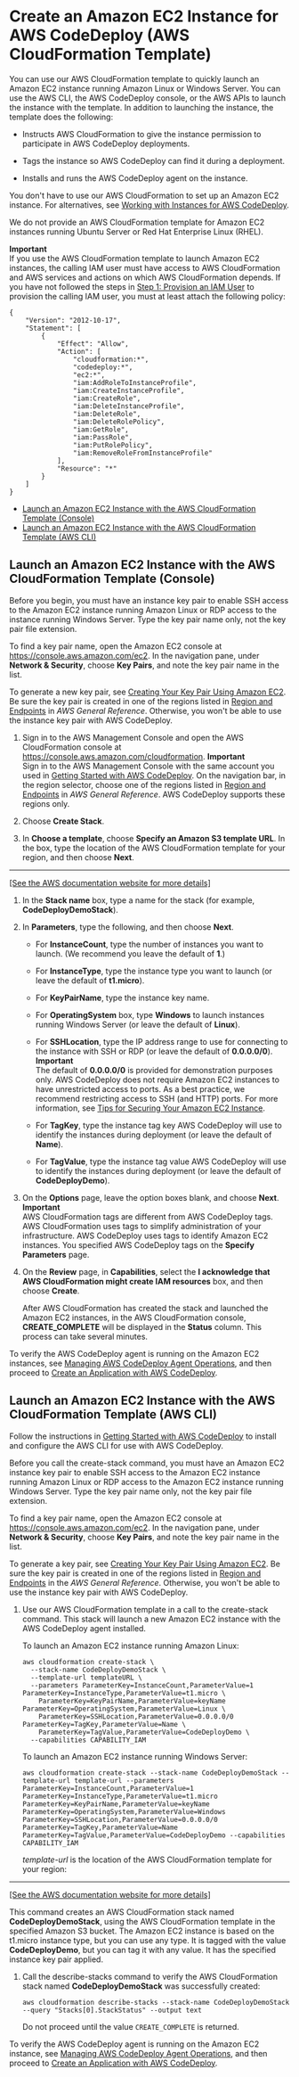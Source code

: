 # Create an Amazon EC2 Instance for AWS CodeDeploy \(AWS CloudFormation Template\)<a name="instances-ec2-create-cloudformation-template"></a>

You can use our AWS CloudFormation template to quickly launch an Amazon EC2 instance running Amazon Linux or Windows Server\. You can use the AWS CLI, the AWS CodeDeploy console, or the AWS APIs to launch the instance with the template\. In addition to launching the instance, the template does the following:

+ Instructs AWS CloudFormation to give the instance permission to participate in AWS CodeDeploy deployments\.

+ Tags the instance so AWS CodeDeploy can find it during a deployment\.

+ Installs and runs the AWS CodeDeploy agent on the instance\.

You don't have to use our AWS CloudFormation to set up an Amazon EC2 instance\. For alternatives, see [Working with Instances for AWS CodeDeploy](instances.md)\.

We do not provide an AWS CloudFormation template for Amazon EC2 instances running Ubuntu Server or Red Hat Enterprise Linux \(RHEL\)\.

**Important**  
If you use the AWS CloudFormation template to launch Amazon EC2 instances, the calling IAM user must have access to AWS CloudFormation and AWS services and actions on which AWS CloudFormation depends\. If you have not followed the steps in [Step 1: Provision an IAM User](getting-started-provision-user.md) to provision the calling IAM user, you must at least attach the following policy:  

```
{
    "Version": "2012-10-17",
    "Statement": [
        {
            "Effect": "Allow",
            "Action": [
                "cloudformation:*",
                "codedeploy:*",
                "ec2:*",
                "iam:AddRoleToInstanceProfile",
                "iam:CreateInstanceProfile",
                "iam:CreateRole",
                "iam:DeleteInstanceProfile",
                "iam:DeleteRole",
                "iam:DeleteRolePolicy",
                "iam:GetRole",
                "iam:PassRole",
                "iam:PutRolePolicy",
                "iam:RemoveRoleFromInstanceProfile"
            ],
            "Resource": "*"
        }
    ]
}
```


+ [Launch an Amazon EC2 Instance with the AWS CloudFormation Template \(Console\)](#instances-ec2-create-cloudformation-template-console)
+ [Launch an Amazon EC2 Instance with the AWS CloudFormation Template \(AWS CLI\)](#instances-ec2-create-cloudformation-template-cli)

## Launch an Amazon EC2 Instance with the AWS CloudFormation Template \(Console\)<a name="instances-ec2-create-cloudformation-template-console"></a>

Before you begin, you must have an instance key pair to enable SSH access to the Amazon EC2 instance running Amazon Linux or RDP access to the instance running Windows Server\. Type the key pair name only, not the key pair file extension\. 

To find a key pair name, open the Amazon EC2 console at [https://console\.aws\.amazon\.com/ec2](https://console.aws.amazon.com/ec2)\. In the navigation pane, under **Network & Security**, choose **Key Pairs**, and note the key pair name in the list\. 

To generate a new key pair, see [Creating Your Key Pair Using Amazon EC2](http://docs.aws.amazon.com/AWSEC2/latest/UserGuide/ec2-key-pairs.html#having-ec2-create-your-key-pair)\. Be sure the key pair is created in one of the regions listed in [Region and Endpoints](http://docs.aws.amazon.com/general/latest/gr/rande.html#codedeploy_region) in *AWS General Reference*\. Otherwise, you won't be able to use the instance key pair with AWS CodeDeploy\.

1. Sign in to the AWS Management Console and open the AWS CloudFormation console at [https://console\.aws\.amazon\.com/cloudformation](https://console.aws.amazon.com/cloudformation/)\.
**Important**  
Sign in to the AWS Management Console with the same account you used in [Getting Started with AWS CodeDeploy](getting-started-codedeploy.md)\. On the navigation bar, in the region selector, choose one of the regions listed in [Region and Endpoints](http://docs.aws.amazon.com/general/latest/gr/rande.html#codedeploy_region) in *AWS General Reference*\. AWS CodeDeploy supports these regions only\.

1. Choose **Create Stack**\.

1. In **Choose a template**, choose **Specify an Amazon S3 template URL**\. In the box, type the location of the AWS CloudFormation template for your region, and then choose **Next**\.  
****    
[\[See the AWS documentation website for more details\]](http://docs.aws.amazon.com/codedeploy/latest/userguide/instances-ec2-create-cloudformation-template.html)

1. In the **Stack name** box, type a name for the stack \(for example, **CodeDeployDemoStack**\)\.

1. In **Parameters**, type the following, and then choose **Next**\.

   + For **InstanceCount**, type the number of instances you want to launch\. \(We recommend you leave the default of **1**\.\)

   + For **InstanceType**, type the instance type you want to launch \(or leave the default of **t1\.micro**\)\.

   + For **KeyPairName**, type the instance key name\.

   + For **OperatingSystem** box, type **Windows** to launch instances running Windows Server \(or leave the default of **Linux**\)\.

   + For **SSHLocation**, type the IP address range to use for connecting to the instance with SSH or RDP \(or leave the default of **0\.0\.0\.0/0**\)\.
**Important**  
The default of **0\.0\.0\.0/0** is provided for demonstration purposes only\. AWS CodeDeploy does not require Amazon EC2 instances to have unrestricted access to ports\. As a best practice, we recommend restricting access to SSH \(and HTTP\) ports\. For more information, see [Tips for Securing Your Amazon EC2 Instance](https://aws.amazon.com/articles/1233)\.

   + For **TagKey**, type the instance tag key AWS CodeDeploy will use to identify the instances during deployment \(or leave the default of **Name**\)\.

   + For **TagValue**, type the instance tag value AWS CodeDeploy will use to identify the instances during deployment \(or leave the default of **CodeDeployDemo**\)\.

1. On the **Options** page, leave the option boxes blank, and choose **Next**\.
**Important**  
AWS CloudFormation tags are different from AWS CodeDeploy tags\. AWS CloudFormation uses tags to simplify administration of your infrastructure\. AWS CodeDeploy uses tags to identify Amazon EC2 instances\. You specified AWS CodeDeploy tags on the **Specify Parameters** page\.

1. On the **Review** page, in **Capabilities**, select the **I acknowledge that AWS CloudFormation might create IAM resources** box, and then choose **Create**\.

   After AWS CloudFormation has created the stack and launched the Amazon EC2 instances, in the AWS CloudFormation console, **CREATE\_COMPLETE** will be displayed in the **Status** column\. This process can take several minutes\.

To verify the AWS CodeDeploy agent is running on the Amazon EC2 instances, see [Managing AWS CodeDeploy Agent Operations](codedeploy-agent-operations.md), and then proceed to [Create an Application with AWS CodeDeploy](applications-create.md)\.

## Launch an Amazon EC2 Instance with the AWS CloudFormation Template \(AWS CLI\)<a name="instances-ec2-create-cloudformation-template-cli"></a>

Follow the instructions in [Getting Started with AWS CodeDeploy](getting-started-codedeploy.md) to install and configure the AWS CLI for use with AWS CodeDeploy\. 

Before you call the create\-stack command, you must have an Amazon EC2 instance key pair to enable SSH access to the Amazon EC2 instance running Amazon Linux or RDP access to the Amazon EC2 instance running Windows Server\. Type the key pair name only, not the key pair file extension\. 

To find a key pair name, open the Amazon EC2 console at [https://console\.aws\.amazon\.com/ec2](https://console.aws.amazon.com/ec2)\. In the navigation pane, under **Network & Security**, choose **Key Pairs**, and note the key pair name in the list\. 

To generate a key pair, see [Creating Your Key Pair Using Amazon EC2](http://docs.aws.amazon.com/AWSEC2/latest/UserGuide/ec2-key-pairs.html#having-ec2-create-your-key-pair)\. Be sure the key pair is created in one of the regions listed in [Region and Endpoints](http://docs.aws.amazon.com/general/latest/gr/rande.html#codedeploy_region) in the *AWS General Reference*\. Otherwise, you won't be able to use the instance key pair with AWS CodeDeploy\.

1. Use our AWS CloudFormation template in a call to the create\-stack command\. This stack will launch a new Amazon EC2 instance with the AWS CodeDeploy agent installed\.

   To launch an Amazon EC2 instance running Amazon Linux:

   ```
   aws cloudformation create-stack \
     --stack-name CodeDeployDemoStack \
     --template-url templateURL \
     --parameters ParameterKey=InstanceCount,ParameterValue=1 ParameterKey=InstanceType,ParameterValue=t1.micro \
       ParameterKey=KeyPairName,ParameterValue=keyName ParameterKey=OperatingSystem,ParameterValue=Linux \
       ParameterKey=SSHLocation,ParameterValue=0.0.0.0/0 ParameterKey=TagKey,ParameterValue=Name \
       ParameterKey=TagValue,ParameterValue=CodeDeployDemo \
     --capabilities CAPABILITY_IAM
   ```

   To launch an Amazon EC2 instance running Windows Server: 

   ```
   aws cloudformation create-stack --stack-name CodeDeployDemoStack --template-url template-url --parameters ParameterKey=InstanceCount,ParameterValue=1 ParameterKey=InstanceType,ParameterValue=t1.micro ParameterKey=KeyPairName,ParameterValue=keyName ParameterKey=OperatingSystem,ParameterValue=Windows ParameterKey=SSHLocation,ParameterValue=0.0.0.0/0 ParameterKey=TagKey,ParameterValue=Name ParameterKey=TagValue,ParameterValue=CodeDeployDemo --capabilities CAPABILITY_IAM
   ```

   *template\-url* is the location of the AWS CloudFormation template for your region:  
****    
[\[See the AWS documentation website for more details\]](http://docs.aws.amazon.com/codedeploy/latest/userguide/instances-ec2-create-cloudformation-template.html)

   This command creates an AWS CloudFormation stack named **CodeDeployDemoStack**, using the AWS CloudFormation template in the specified Amazon S3 bucket\. The Amazon EC2 instance is based on the t1\.micro instance type, but you can use any type\. It is tagged with the value **CodeDeployDemo**, but you can tag it with any value\. It has the specified instance key pair applied\.

1. Call the describe\-stacks command to verify the AWS CloudFormation stack named **CodeDeployDemoStack** was successfully created:

   ```
   aws cloudformation describe-stacks --stack-name CodeDeployDemoStack --query "Stacks[0].StackStatus" --output text
   ```

   Do not proceed until the value `CREATE_COMPLETE` is returned\.

To verify the AWS CodeDeploy agent is running on the Amazon EC2 instance, see [Managing AWS CodeDeploy Agent Operations](codedeploy-agent-operations.md), and then proceed to [Create an Application with AWS CodeDeploy](applications-create.md)\.